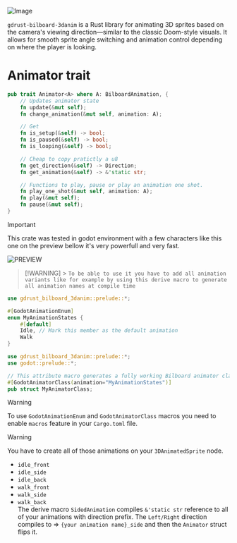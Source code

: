 ![Image](https://github.com/Just-a-Jason/gdrust-bilboard-3danim/blob/main/preview.gif)

`gdrust-bilboard-3danim` is a Rust library for animating 3D sprites based on the camera's viewing direction—similar to the classic Doom-style visuals. It allows for smooth sprite angle switching and animation control depending on where the player is looking.

# Animator trait

```rs
pub trait Animator<A> where A: BilboardAnimation, {
    // Updates animator state
    fn update(&mut self);
    fn change_animation(&mut self, animation: A);

    // Get
    fn is_setup(&self) -> bool;
    fn is_paused(&self) -> bool;
    fn is_looping(&self) -> bool;

    // Cheap to copy pratictly a u8
    fn get_direction(&self) -> Direction;
    fn get_animation(&self) -> &'static str;

    // Functions to play, pause or play an animation one shot.
    fn play_one_shot(&mut self, animation: A);
    fn play(&mut self);
    fn pause(&mut self);
}

```

> [!IMPORTANT]
> This crate was tested in godot environment with a few characters like this one on the preview bellow it's very powerfull and very fast.

![PREVIEW](https://github.com/Just-a-Jason/gdrust-sprite3d-angle-animator/blob/main/preview.gif)

> [!WARNING] > `To be able to use it you have to add all animation variants like for example by using this derive macro to generate all animation names at compile time`

```rs
use gdrust_bilboard_3danim::prelude::*;

#[GodotAnimationEnum]
enum MyAnimationStates {
    #[default]
    Idle, // Mark this member as the default animation
    Walk
}
```

```rs
use gdrust_bilboard_3danim::prelude::*;
use godot::prelude::*;

// This attribute macro generates a fully working Bilboard animator class for you.
#[GodotAnimatorClass(animation="MyAnimationStates")]
pub struct MyAnimatorClass;
```

> [!WARNING]
> To use `GodotAnimationEnum` and `GodotAnimatorClass` macros you need to enable `macros` feature in your `Cargo.toml` file.

> [!WARNING]
> You have to create all of those animations on your `3DAnimatedSprite` node.
>
> - `idle_front`
> - `idle_side`
> - `idle_back`
> - `walk_front`
> - `walk_side`
> - `walk_back` \
>   The derive macro `SidedAnimation` compiles `&'static str` reference to all of your animations with direction prefix.
>   The `Left/Right` direction compiles to => `{your animation name}_side` and then the `Animator` struct flips it.
